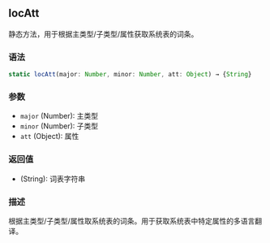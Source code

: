 ## locAtt

静态方法，用于根据主类型/子类型/属性获取系统表的词条。

### 语法

```typescript
static locAtt(major: Number, minor: Number, att: Object) → {String}
```

### 参数

- `major` (Number): 主类型
- `minor` (Number): 子类型
- `att` (Object): 属性

### 返回值

- (String): 词表字符串

### 描述

根据主类型/子类型/属性取系统表的词条。用于获取系统表中特定属性的多语言翻译。 